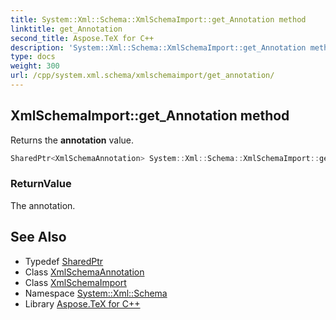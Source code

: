 ```yaml
---
title: System::Xml::Schema::XmlSchemaImport::get_Annotation method
linktitle: get_Annotation
second_title: Aspose.TeX for C++
description: 'System::Xml::Schema::XmlSchemaImport::get_Annotation method. Returns the annotation value in C++.'
type: docs
weight: 300
url: /cpp/system.xml.schema/xmlschemaimport/get_annotation/
---
```

## XmlSchemaImport::get_Annotation method


Returns the **annotation** value.

```cpp
SharedPtr<XmlSchemaAnnotation> System::Xml::Schema::XmlSchemaImport::get_Annotation()
```


### ReturnValue

The annotation.

## See Also

* Typedef [SharedPtr](../../../system/sharedptr/)
* Class [XmlSchemaAnnotation](../../xmlschemaannotation/)
* Class [XmlSchemaImport](../)
* Namespace [System::Xml::Schema](../../)
* Library [Aspose.TeX for C++](../../../)
